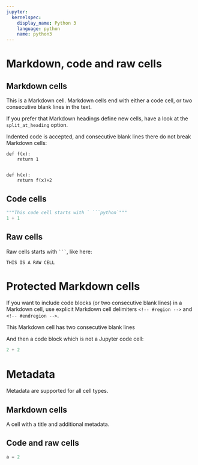 ```yaml
---
jupyter:
  kernelspec:
    display_name: Python 3
    language: python
    name: python3
---
```


# Markdown, code and raw cells

## Markdown cells

This is a Markdown cell. Markdown cells end with either a code cell, or two consecutive blank lines in the text.

If you prefer that Markdown headings define new cells, have a look at the `split_at_heading` option.

Indented code is accepted, and consecutive blank lines there do not break Markdown cells:

    def f(x):
        return 1


    def h(x):
        return f(x)+2


## Code cells

```python
"""This code cell starts with ` ```python`"""
1 + 1
```

## Raw cells

Raw cells starts with ` ``` `, like here:
```
THIS IS A RAW CELL
```

# Protected Markdown cells

If you want to include code blocks (or two consecutive blank lines) in a Markdown cell, use explicit Markdown cell delimiters `<!-- #region -->` and `<!-- #endregion -->`.

<!-- #region -->
This Markdown cell has two consecutive blank lines


And then a code block which is not a Jupyter code cell:
```python
2 + 2
```
<!-- #endregion -->

# Metadata

Metadata are supported for all cell types.

## Markdown cells

<!-- #region Region title {"key": "value"} -->
A cell with a title and additional metadata.
<!-- #endregion -->

## Code and raw cells

```python tags=["parameters"]
a = 2
```

